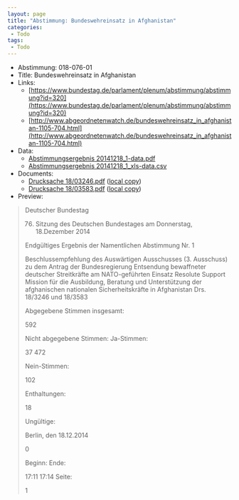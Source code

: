 ```yaml
---
layout: page
title: "Abstimmung: Bundeswehreinsatz in Afghanistan"
categories:
 - Todo
tags:
 - Todo
---
```


* Abstimmung: 018-076-01
* Title: Bundeswehreinsatz in Afghanistan
* Links: 
    * [https://www.bundestag.de/parlament/plenum/abstimmung/abstimmung?id=320](https://www.bundestag.de/parlament/plenum/abstimmung/abstimmung?id=320)
    * [http://www.abgeordnetenwatch.de/bundeswehreinsatz_in_afghanistan-1105-704.html](http://www.abgeordnetenwatch.de/bundeswehreinsatz_in_afghanistan-1105-704.html)
* Data: 
    * [Abstimmungsergebnis 20141218_1-data.pdf](/res/abstimmungsliste/20141218_1-data.pdf)
    * [Abstimmungsergebnis 20141218_1_xls-data.csv](/res/abstimmungsliste/analyses/20141218_1_xls-data.csv)
* Documents: 
    * [Drucksache 18/03246.pdf](http://dip21.bundestag.de/dip21/btd/18/032/1803246.pdf) ([local copy](/res/abstimmungsdaten/018-076-01/1803246.pdf))
    * [Drucksache 18/03583.pdf](http://dip21.bundestag.de/dip21/btd/18/035/1803583.pdf) ([local copy](/res/abstimmungsdaten/018-076-01/1803583.pdf))
* Preview: 
> Deutscher Bundestag
> 
> 76. Sitzung des Deutschen Bundestages
> am Donnerstag, 18.Dezember 2014
> 
> Endgültiges Ergebnis der Namentlichen Abstimmung Nr. 1
> 
> Beschlussempfehlung des Auswärtigen Ausschusses (3. Ausschuss) zu dem Antrag der
> Bundesregierung
> Entsendung bewaffneter deutscher Streitkräfte am NATO-geführten Einsatz Resolute
> Support Mission für die Ausbildung, Beratung und Unterstützung der afghanischen
> nationalen Sicherheitskräfte in Afghanistan
> Drs. 18/3246 und 18/3583
> 
> Abgegebene Stimmen insgesamt:
> 
> 592
> 
> Nicht abgegebene Stimmen:
> Ja-Stimmen:
> 
> 37
> 472
> 
> Nein-Stimmen:
> 
> 102
> 
> Enthaltungen:
> 
> 18
> 
> Ungültige:
> 
> Berlin, den 18.12.2014
> 
> 0
> 
> Beginn:
> Ende:
> 
> 17:11
> 17:14
> Seite:
> 
> 1
> 
> 
